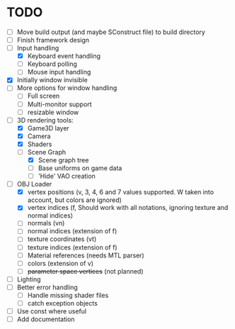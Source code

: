 # TODO

- [ ] Move build output (and maybe SConstruct file) to build directory
- [ ] Finish framework design
- [ ] Input handling
  - [x] Keyboard event handling
  - [ ] Keyboard polling
  - [ ] Mouse input handling
- [x] Initially window invisible
- [ ] More options for window handling
  - [ ] Full screen
  - [ ] Multi-monitor support
  - [ ] resizable window
- [ ] 3D rendering tools:
  - [x] Game3D layer
  - [x] Camera
  - [x] Shaders
  - [ ] Scene Graph
    - [x] Scene graph tree
    - [ ] Base uniforms on game data
    - [ ] 'Hide' VAO creation
- [ ] OBJ Loader
  - [x] vertex positions (v, 3, 4, 6 and 7 values supported. W taken into account, but colors are ignored)
  - [x] vertex indices (f, Should work with all notations, ignoring texture and normal indices)
  - [ ] normals (vn)
  - [ ] normal indices (extension of f)
  - [ ] texture coordinates (vt)
  - [ ] texture indices (extension of f)
  - [ ] Material references (needs MTL parser)
  - [ ] colors (extension of v)
  - [ ] ~~parameter space vertices~~ (not planned)
- [ ] Lighting
- [ ] Better error handling
  - [ ] Handle missing shader files
  - [ ] catch exception objects
- [ ] Use const where useful
- [ ] Add documentation
